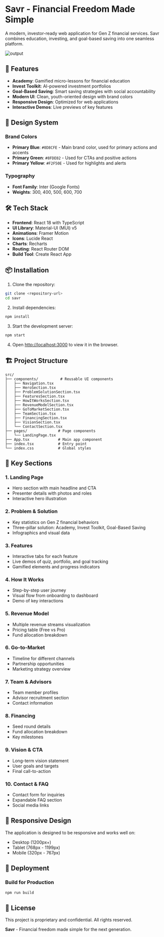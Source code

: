 # Savr - Financial Freedom Made Simple

A modern, investor-ready web application for Gen Z financial services. Savr combines education, investing, and goal-based saving into one seamless platform.

![output](https://github.com/user-attachments/assets/3eef314d-d881-4529-9da9-7e4e57524093)

## 🚀 Features

- **Academy**: Gamified micro-lessons for financial education
- **Invest Toolkit**: AI-powered investment portfolios
- **Goal-Based Saving**: Smart saving strategies with social accountability
- **Modern UI**: Clean, youth-oriented design with brand colors
- **Responsive Design**: Optimized for web applications
- **Interactive Demos**: Live previews of key features

## 🎨 Design System

### Brand Colors
- **Primary Blue**: `#0D8CFE` - Main brand color, used for primary actions and accents
- **Primary Green**: `#8FDE02` - Used for CTAs and positive actions
- **Primary Yellow**: `#F2F50E` - Used for highlights and alerts

### Typography
- **Font Family**: Inter (Google Fonts)
- **Weights**: 300, 400, 500, 600, 700

## 🛠️ Tech Stack

- **Frontend**: React 18 with TypeScript
- **UI Library**: Material-UI (MUI) v5
- **Animations**: Framer Motion
- **Icons**: Lucide React
- **Charts**: Recharts
- **Routing**: React Router DOM
- **Build Tool**: Create React App

## 📦 Installation

1. Clone the repository:
```bash
git clone <repository-url>
cd savr
```

2. Install dependencies:
```bash
npm install
```

3. Start the development server:
```bash
npm start
```

4. Open [http://localhost:3000](http://localhost:3000) to view it in the browser.

## 🏗️ Project Structure

```
src/
├── components/          # Reusable UI components
│   ├── Navigation.tsx
│   ├── HeroSection.tsx
│   ├── ProblemSolutionSection.tsx
│   ├── FeaturesSection.tsx
│   ├── HowItWorksSection.tsx
│   ├── RevenueModelSection.tsx
│   ├── GoToMarketSection.tsx
│   ├── TeamSection.tsx
│   ├── FinancingSection.tsx
│   ├── VisionSection.tsx
│   └── ContactSection.tsx
├── pages/              # Page components
│   └── LandingPage.tsx
├── App.tsx             # Main app component
├── index.tsx           # Entry point
└── index.css           # Global styles
```

## 🎯 Key Sections

### 1. Landing Page
- Hero section with main headline and CTA
- Presenter details with photos and roles
- Interactive hero illustration

### 2. Problem & Solution
- Key statistics on Gen Z financial behaviors
- Three-pillar solution: Academy, Invest Toolkit, Goal-Based Saving
- Infographics and visual data

### 3. Features
- Interactive tabs for each feature
- Live demos of quiz, portfolio, and goal tracking
- Gamified elements and progress indicators

### 4. How It Works
- Step-by-step user journey
- Visual flow from onboarding to dashboard
- Demo of key interactions

### 5. Revenue Model
- Multiple revenue streams visualization
- Pricing table (Free vs Pro)
- Fund allocation breakdown

### 6. Go-to-Market
- Timeline for different channels
- Partnership opportunities
- Marketing strategy overview

### 7. Team & Advisors
- Team member profiles
- Advisor recruitment section
- Contact information

### 8. Financing
- Seed round details
- Fund allocation breakdown
- Key milestones

### 9. Vision & CTA
- Long-term vision statement
- User goals and targets
- Final call-to-action

### 10. Contact & FAQ
- Contact form for inquiries
- Expandable FAQ section
- Social media links

## 📱 Responsive Design

The application is designed to be responsive and works well on:
- Desktop (1200px+)
- Tablet (768px - 1199px)
- Mobile (320px - 767px)

## 🚀 Deployment

### Build for Production
```bash
npm run build
```

## 📄 License

This project is proprietary and confidential. All rights reserved.

**Savr** - Financial freedom made simple for the next generation. 
